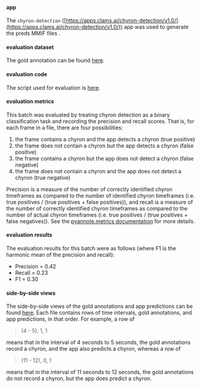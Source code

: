 #### app
The `chyron-detection` ([https://apps.clams.ai/chyron-detection/v1.0/](https://apps.clams.ai/chyron-detection/v1.0/)) app was used to generate the preds MMIF files .

#### evaluation dataset
The gold annotation can be found [here](https://github.com/clamsproject/aapb-annotations/blob/61bd60e99ef24a1ca369e23de8b2c74bb2cb37d3/newshour-chyron/golds/batch2/2022-jul-chyron.csv).

#### evaluation code
The script used for evaluation is [here](https://github.com/clamsproject/aapb-evaluations/blob/4c96f78f8b03d6ad9660810673989973620a6650/timeframe-eval/evaluate.py).

#### evaluation metrics
This batch was evaluated by treating chyron detection as a binary classification task and recording the precision and recall scores.
That is, for each frame in a file, there are four possibilities:

1. the frame contains a chyron and the app detects a chyron (true positive)
2. the frame does not contain a chyron but the app detects a chyron (false positive)
3. the frame contains a chyron but the app does not detect a chyron (false negative)
4. the frame does not contain a chyron and the app does not detect a chyron (true negative)
   
Precision is a measure of the number of correctly identified chyron timeframes as compared to the number of identified chyron timeframes (i.e. true positives / (true positives + false positives)), and recall is a measure of the number of correctly identified chyron timeframes as compared to the number of actual chyron timeframes (i.e. true positives / (true positives + false negatives)). See the [pyannote.metrics documentation](https://pyannote.github.io/pyannote-metrics/index.html) for more details.

#### evaluation results
The evaluation results for this batch were as follows (where F1 is the harmonic mean of the precision and recall):

* Precision = 0.42
* Recall = 0.23
* F1 = 0.30

#### side-by-side views
The side-by-side views of the gold annotations and app predictions can be found [here](https://github.com/clamsproject/aapb-evaluations/tree/4c96f78f8b03d6ad9660810673989973620a6650/timeframe-eval/results%40clipsearch%40batch2).
Each file contains rows of time intervals, gold annotations, and app predictions, in that order. For example, a row of

> (4 - 5), 1, 1  

means that in the interval of 4 seconds to 5 seconds, the gold annotations record a chyron, and the app also predicts a chyron, whereas a row of

> (11 - 12), 0, 1  

means that in the interval of 11 seconds to 12 seconds, the gold annotations do not record a chyron, but the app does predict a chyron.
